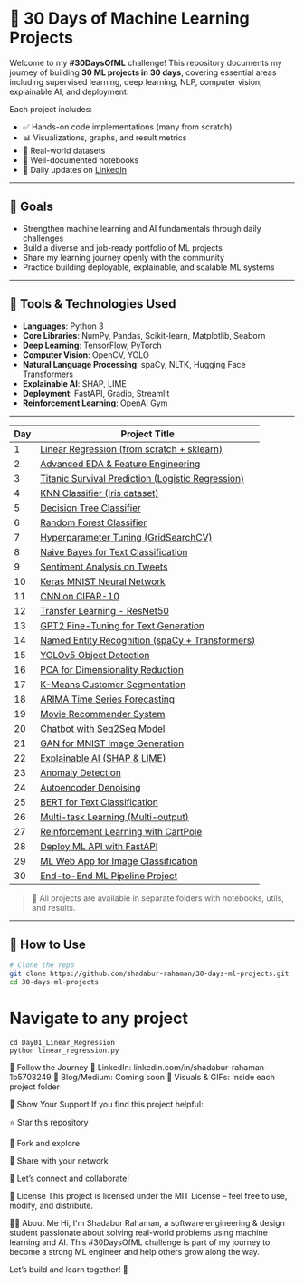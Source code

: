 # 🧠 30 Days of Machine Learning Projects

Welcome to my **#30DaysOfML** challenge! This repository documents my journey of building **30 ML projects in 30 days**, covering essential areas including supervised learning, deep learning, NLP, computer vision, explainable AI, and deployment.

Each project includes:
- ✅ Hands-on code implementations (many from scratch)
- 📊 Visualizations, graphs, and result metrics
- 📂 Real-world datasets
- 📘 Well-documented notebooks
- 🔗 Daily updates on [LinkedIn](https://www.linkedin.com/in/shadabur-rahaman-1b5703249/)

---

## 🎯 Goals

- Strengthen machine learning and AI fundamentals through daily challenges  
- Build a diverse and job-ready portfolio of ML projects  
- Share my learning journey openly with the community  
- Practice building deployable, explainable, and scalable ML systems  

---

## 🧰 Tools & Technologies Used

- **Languages**: Python 3  
- **Core Libraries**: NumPy, Pandas, Scikit-learn, Matplotlib, Seaborn  
- **Deep Learning**: TensorFlow, PyTorch  
- **Computer Vision**: OpenCV, YOLO  
- **Natural Language Processing**: spaCy, NLTK, Hugging Face Transformers  
- **Explainable AI**: SHAP, LIME  
- **Deployment**: FastAPI, Gradio, Streamlit  
- **Reinforcement Learning**: OpenAI Gym

---

| Day | Project Title |
|-----|----------------|
| 1   | [Linear Regression (from scratch + sklearn)](./Day1_Linear_Regression) |
| 2   | [Advanced EDA & Feature Engineering]([./Day2_Advanced_EDA_Feature_Engineering]) |
| 3   | [Titanic Survival Prediction (Logistic Regression)]([./Day3_Titanic_Logistic]) |
| 4   | [KNN Classifier (Iris dataset)]([./Day4_KNN_Iris]) |
| 5   | [Decision Tree Classifier]([./Day5_Decision_Tree]) |
| 6   | [Random Forest Classifier](./Day6_Random_Forest) |
| 7   | [Hyperparameter Tuning (GridSearchCV)](./Day7_Hyperparameter_Tuning) |
| 8   | [Naive Bayes for Text Classification](./Day8_Naive_Bayes) |
| 9   | [Sentiment Analysis on Tweets](./Day9_Tweet_Sentiment) |
| 10  | [Keras MNIST Neural Network](./Day_10_Keras_MNIST) |
| 11  | [CNN on CIFAR-10](./Day_11_CNN_CIFAR10) |
| 12  | [Transfer Learning - ResNet50](./Day12_TransferLearning_ResNet) |
| 13  | [GPT2 Fine-Tuning for Text Generation](./Day13_GPT2_TextGen) |
| 14  | [Named Entity Recognition (spaCy + Transformers)](./Day14_NER_Transformers) |
| 15  | [YOLOv5 Object Detection](./Day15_YOLOv5_Detection) |
| 16  | [PCA for Dimensionality Reduction](./Day16_PCA) |
| 17  | [K-Means Customer Segmentation](./Day17_KMeans_Segmentation) |
| 18  | [ARIMA Time Series Forecasting](./Day18_ARIMA_Timeseries) |
| 19  | [Movie Recommender System](./Day19_Recommender) |
| 20  | [Chatbot with Seq2Seq Model](./Day20_Seq2Seq_Chatbot) |
| 21  | [GAN for MNIST Image Generation](./Day21_GAN_MNIST) |
| 22  | [Explainable AI (SHAP & LIME)](./Day22_Explainable_AI) |
| 23  | [Anomaly Detection](./Day23_Anomaly_Detection) |
| 24  | [Autoencoder Denoising](./Day24_Autoencoder) |
| 25  | [BERT for Text Classification](./Day25_BERT_Text_Classification) |
| 26  | [Multi-task Learning (Multi-output)](./Day26_Multitask_Learning) |
| 27  | [Reinforcement Learning with CartPole](./Day27_RL_CartPole) |
| 28  | [Deploy ML API with FastAPI](./Day28_Deploy_FastAPI) |
| 29  | [ML Web App for Image Classification](./Day29_Web_App) |
| 30  | [End-to-End ML Pipeline Project](./Day30_End2End_Pipeline) |

> 📌 All projects are available in separate folders with notebooks, utils, and results.

---

## 🚀 How to Use

```bash
# Clone the repo
git clone https://github.com/shadabur-rahaman/30-days-ml-projects.git
cd 30-days-ml-projects
```

# Navigate to any project
```
cd Day01_Linear_Regression
python linear_regression.py
```
🔗 Follow the Journey
📍 LinkedIn: linkedin.com/in/shadabur-rahaman-1b5703249
📝 Blog/Medium: Coming soon
📸 Visuals & GIFs: Inside each project folder

🌟 Show Your Support
If you find this project helpful:

⭐ Star this repository

🍴 Fork and explore

📣 Share with your network

👋 Let’s connect and collaborate!

📜 License
This project is licensed under the MIT License – feel free to use, modify, and distribute.

👨‍💻 About Me
Hi, I'm Shadabur Rahaman, a software engineering & design student passionate about solving real-world problems using machine learning and AI. This #30DaysOfML challenge is part of my journey to become a strong ML engineer and help others grow along the way.

Let’s build and learn together! 🚀
